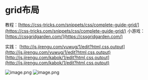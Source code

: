 # grid布局

教程：[https://css-tricks.com/snippets/css/complete-guide-grid/](https://css-tricks.com/snippets/css/complete-guide-grid/)
小游戏：[https://cssgridgarden.com/](https://cssgridgarden.com/)


实践： 
[http://js.jirengu.com/vuwug/1/edit?html,css,output](http://js.jirengu.com/vuwug/1/edit?html,css,output)
[http://js.jirengu.com/kabok/1/edit?html,css,output](http://js.jirengu.com/kabok/1/edit?html,css,output)


![image.png](https://cdn.nlark.com/yuque/0/2020/png/1753813/1595506513125-477821ca-9f24-4b42-b0af-cde6654d16a9.png#align=left&display=inline&height=803&margin=%5Bobject%20Object%5D&name=image.png&originHeight=803&originWidth=681&size=50268&status=done&style=none&width=681)
![image.png](https://cdn.nlark.com/yuque/0/2020/png/1753813/1595506535099-8a42d70d-0460-4389-968f-e85b6be20565.png#align=left&display=inline&height=309&margin=%5Bobject%20Object%5D&name=image.png&originHeight=309&originWidth=451&size=47235&status=done&style=none&width=451)
